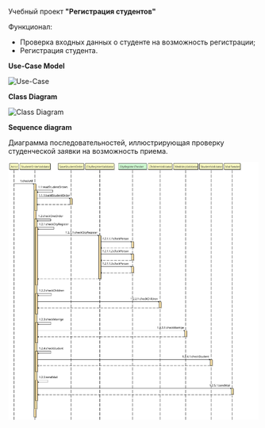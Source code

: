 Учебный проект **"Регистрация студентов"**

Функционал:
* Проверка входных данных о студенте на возможность регистрации;
* Регистрация студента.

**Use-Case Model**

![Use-Case](http://www.plantuml.com/plantuml/proxy?cache=no&src=https://raw.githubusercontent.com/DavydovichYana/student_project/master/Use_case_model.puml)

**Class Diagram**

![Class Diagram](http://www.plantuml.com/plantuml/proxy?cache=no&src=https://raw.githubusercontent.com/DavydovichYana/student_project/master/Class_diagram.puml)

**Sequence diagram**

Диаграмма последовательностей, иллюстрирующая проверку студенческой заявки на возможность приема.

![sequence_diagram](https://raw.githubusercontent.com/DavydovichYana/student_project/master/Sequence_diagrama_StudentOrderValidator_checkAll.svg)
